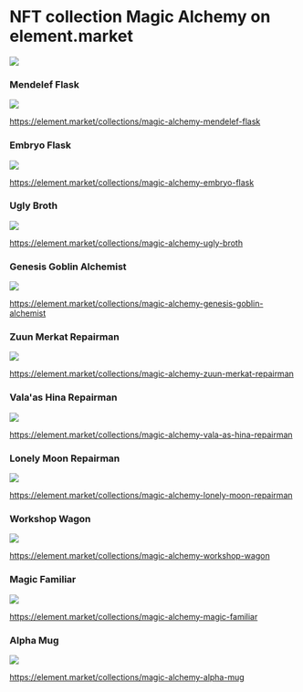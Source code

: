 # NFT collection Magic Alchemy on element.market

![](Nftcollection.2x.png)

### Mendelef Flask

![](flusk1.2x.jpg)

https://element.market/collections/magic-alchemy-mendelef-flask


### Embryo Flask

![](embrio.2x.jpg)

https://element.market/collections/magic-alchemy-embryo-flask

### Ugly Broth

![](ugly.2x.jpg)

https://element.market/collections/magic-alchemy-ugly-broth

### Genesis Goblin Alchemist


![](1alchemist.2x.jpg)

https://element.market/collections/magic-alchemy-genesis-goblin-alchemist

### Zuun Merkat Repairman

![](1zuun.2x.png)

https://element.market/collections/magic-alchemy-zuun-merkat-repairman

### Vala'as Hina Repairman

![](1vala.2x.png)

https://element.market/collections/magic-alchemy-vala-as-hina-repairman

### Lonely Moon Repairman

![](1moon.2x.jpg)

https://element.market/collections/magic-alchemy-lonely-moon-repairman

### Workshop Wagon

![](1wagon.2x.jpg)

https://element.market/collections/magic-alchemy-workshop-wagon

### Magic Familiar

![](1pet.2x.jpg)

https://element.market/collections/magic-alchemy-magic-familiar

### Alpha Mug

![](1mug.2x.jpg)

https://element.market/collections/magic-alchemy-alpha-mug
